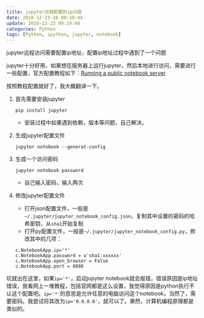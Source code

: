 ```yaml
---
title: jupyter远程配置的ip问题
date: 2018-12-23-10 09:19:44
update: 2018-12-23 09:19:44
categories: Python
tags: [Python, ipython, jupyter, notebook]
---
```


jupyter远程访问需要配置ip地址，配置ip地址过程中遇到了一个问题

<!--more-->

jupyter十分好用，如果想在服务器上运行jupyter，然后本地进行访问，需要进行一些配置，官方配置教程如下：[Running a public notebook server](https://jupyter-notebook.readthedocs.io/en/stable/public_server.html)

按照教程配置就好了，我大概翻译一下。

1. 首先需要安装jupyter

    `pip install jupyter`

    * 安装过程中如果遇到依赖，版本等问题，自己解决。

2. 生成jupyter配置文件

    `jupyter notebook --generat-config`

3. 生成一个访问密码

    `jupyter notebook password`

    * 自己输入密码，输入两次

4. 修改jupyter配置文件

    * 打开json配置文件，一般是`~/.jupyter/jupyter_notebook_config.json`，复制其中设置的密码的哈希密钥，从`sha1`开始复制
    * 打开py配置文件，一般是`~/.jupyter/jupyter_notebook_config.py`，修改其中的几项：

    ```
    c.NotebookApp.ip='*'
    c.NotebookApp.password = u'sha1:xxxxxx'
    c.NotebookApp.open_browser = False
    c.NotebookApp.port = 8888 
    ```

坑就出在这里，如果`ip='*'`，启动jupyter notebook就会报错，错误原因是ip地址错误，我看网上一堆教程，包括官网都是这么设置，我觉得原因是python执行不认这个配置吧。`ip='*'`的意思是允许任意的电脑访问这个notebook，当然了，需要密码。我尝试将其改为`ip='0.0.0.0'`，就可以了。果然，计算机编程原理都是类似的。





